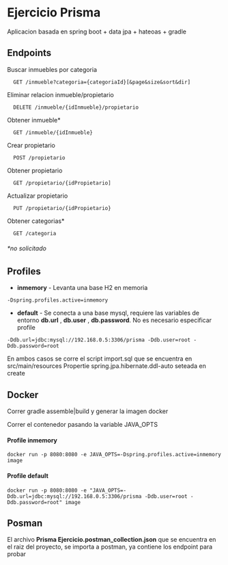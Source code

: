 # Ejercicio Prisma

Aplicacion basada en spring boot + data jpa + hateoas + gradle

## Endpoints

Buscar inmuebles por categoria
```
  GET /inmueble?categoria={categoriaId}[&page&size&sort&dir]
```
Eliminar relacion inmueble/propietario
```
  DELETE /inmueble/{idInmueble}/propietario
```
Obtener inmueble*
```
  GET /inmueble/{idInmueble}
```
Crear propietario
```
  POST /propietario
```
Obtener propietario
```
  GET /propietario/{idPropietario]
```
Actualizar propietario
```
  PUT /propietario/{idPropietario} 
```
Obtener categorias*
```
  GET /categoria
```

###### *no solicitado

## Profiles

* **inmemory** - Levanta una base H2 en memoria
```
-Dspring.profiles.active=inmemory
```
* **default** - Se conecta a una base mysql, requiere las variables de entorno **db.url** , **db.user** , **db.password**. No es necesario especificar profile
```
-Ddb.url=jdbc:mysql://192.168.0.5:3306/prisma -Ddb.user=root -Ddb.password=root
```

En ambos casos se corre el script import.sql que se encuentra en src/main/resources
Propertie spring.jpa.hibernate.ddl-auto seteada en create

## Docker

Correr gradle assemble|build y generar la imagen docker

Correr el contenedor pasando la variable JAVA_OPTS

#### Profile inmemory
```
docker run -p 8080:8080 -e JAVA_OPTS=-Dspring.profiles.active=inmemory image
```
#### Profile default
```
docker run -p 8080:8080 -e "JAVA_OPTS=-Ddb.url=jdbc:mysql://192.168.0.5:3306/prisma -Ddb.user=root -Ddb.password=root" image
```

## Posman

El archivo **Prisma Ejercicio.postman_collection.json** que se encuentra en el raiz del proyecto, se importa a postman, ya contiene los endpoint para probar